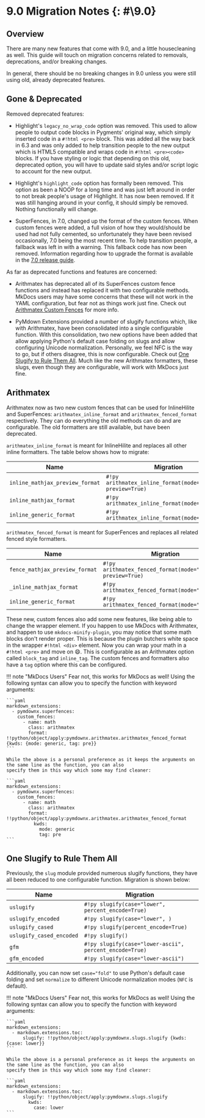 # 9.0 Migration Notes {: #\9.0}

## Overview

There are many new features that come with 9.0, and a little housecleaning as well. This guide will touch on migration
concerns related to removals, deprecations, and/or breaking changes.

In general, there should be no breaking changes in 9.0 unless you were still using old, already deprecated features.

## Gone \& Deprecated

Removed deprecated features:

- Highlight's `legacy_no_wrap_code` option was removed. This used to allow people to output code blocks in Pygments'
  original way, which simply inserted code in a `#!html <pre>` block. This was added all the way back in 6.3 and was
  only added to help transition people to the new output which is HTML5 compatible and wraps code in
  `#!html <pre><code>` blocks. If you have styling or logic that depending on this old, deprecated option, you will have
  to update said styles and/or script logic to account for the new output.

- Highlight's `highlight_code` option has formally been removed. This option as been a NOOP for a long time and was just
  left around in order to not break people's usage of Highlight. It has now been removed. If it was still hanging around
  in your config, it should simply be removed. Nothing functionally will change.

- SuperFences, in 7.0, changed up the format of the custom fences. When custom fences were added, a full vision of how
  they would/should be used had not fully cemented, so unfortunately they have been revised occasionally, 7.0 being the
  most recent time. To help transition people, a fallback was left in with a warning. This fallback code has now been
  removed. Information regarding how to upgrade the format is available in the
  [7.0 release guide](./7.0.md#superfences-configurable-classes-and-ids).

As far as deprecated functions and features are concerned:

- Arithmatex has deprecated all of its SuperFences custom fence functions and instead has replaced it with two
  configurable methods. MkDocs users may have some concerns that these will not work in the YAML configuration, but fear
  not as things work just fine. Check out [Arithmatex Custom Fences](#arithmatex) for more info.

- PyMdown Extensions provided a number of slugify functions which, like with Arithmatex, have been consolidated into a
  single configurable function. With this consolidation, two new options have been added that allow applying Python's
  default case folding on slugs and allow configuring Unicode normalization. Personally, we feel NFC is the way to go,
  but if others disagree, this is now configurable. Check out
  [One Slugify to Rule Them All](#one-slugify-to-rule-them-all). Much like the new Arithmatex formatters, these slugs,
  even though they are configurable, will work with MkDocs just fine.

## Arithmatex

Arithmatex now as two new custom fences that can be used for InlineHilite and SuperFences: `arithmatex_inline_format`
and `arithmatex_fenced_format` respectively. They can do everything the old methods can do and are configurable. The old
formatters are still available, but have been deprecated.

`arithmatex_inline_format` is meant for InlineHilite and replaces all other inline formatters. The table below shows how
to migrate:

Name                            | Migration
------------------------------- | ---------
`inline_mathjax_preview_format` | `#!py arithmatex_inline_format(mode="mathjax", preview=True)`
`inline_mathjax_format`         | `#!py arithmatex_inline_format(mode="mathjax")`
`inline_generic_format`         | `#!py arithmatex_inline_format(mode="generic")`

`arithmatex_fenced_format` is meant for SuperFences and replaces all related fenced style formatters.

Name                           | Migration
------------------------------ | ---------
`fence_mathjax_preview_format` | `#!py arithmatex_fenced_format(mode="mathjax", preview=True)`
`_inline_mathjax_format`       | `#!py arithmatex_fenced_format(mode="mathjax")`
`inline_generic_format`        | `#!py arithmatex_fenced_format(mode="generic")`

These new, custom fences also add some new features, like being able to change the wrapper element. If you happen to
use MkDocs with Arithmatex, and happen to use `mkdocs-minify-plugin`, you may notice that some math blocks don't render
proper. This is because the plugin butchers white space in the wrapper `#!html <div>` element. Now you can wrap your
math in a `#!html <pre>` and move on :smile:. This is configurable as an Arithmatex option called `block_tag` and
`inline_tag`. The custom fences and formatters also have a `tag` option where this can be configured.

!!! note "MkDocs Users"
    Fear not, this works for MkDocs as well! Using the following syntax can allow you to specify the function with
    keyword arguments:

    ```yaml
    markdown_extensions:
      - pymdownx.superfences:
        custom_fences:
          - name: math
            class: arithmatex
            format: !!python/object/apply:pymdownx.arithmatex.arithmatex_fenced_format {kwds: {mode: generic, tag: pre}}
    ```

    While the above is a personal preference as it keeps the arguments on the same line as the function, you can also
    specify them in this way which some may find cleaner:

    ```yaml
    markdown_extensions:
      - pymdownx.superfences:
        custom_fences:
          - name: math
            class: arithmatex
            format: !!python/object/apply:pymdownx.arithmatex.arithmatex_fenced_format
              kwds:
                mode: generic
                tag: pre
    ```

## One Slugify to Rule Them All

Previously, the `slug` module provided numerous slugify functions, they have all been reduced to one configurable
function. Migration is shown below:

Name                     | Migration
------------------------ | ---------
`uslugify`               | `#!py slugify(case="lower", percent_encode=True)`
`uslugify_encoded`       | `#!py slugify(case="lower", )`
`uslugify_cased`         | `#!py slugify(percent_encode=True)`
`uslugify_cased_encoded` | `#!py slugify()`
`gfm`                    | `#!py slugify(case="lower-ascii", percent_encode=True)`
`gfm_encoded`            | `#!py slugify(case="lower-ascii")`

Additionally, you can now set `case="fold"` to use Python's default case folding and set `normalize` to different
Unicode normalization modes (`NFC` is default).

!!! note "MkDocs Users"
    Fear not, this works for MkDocs as well! Using the following syntax can allow you to specify the function with
    keyword arguments:

    ```yaml
    markdown_extensions:
      - markdown.extensions.toc:
          slugify: !!python/object/apply:pymdownx.slugs.slugify {kwds: {case: lower}}
    ```

    While the above is a personal preference as it keeps the arguments on the same line as the function, you can also
    specify them in this way which some may find cleaner:

    ```yaml
    markdown_extensions:
      - markdown.extensions.toc:
          slugify: !!python/object/apply:pymdownx.slugs.slugify
            kwds:
              case: lower
    ```
